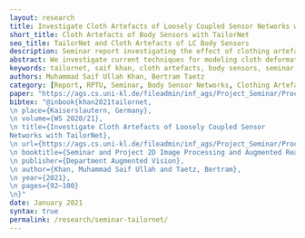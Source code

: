 ```yaml
---
layout: research
title: Investigate Cloth Artefacts of Loosely Coupled Sensor Networks with TailorNet
short_title: Cloth Artefacts of Body Sensors with TailorNet
seo_title: TailorNet and Cloth Artefacts of LC Body Sensors
description: Seminar report investigating the effect of clothing artefacts on the performance of on-body sensor networks using TailorNet.
abstract: We investigate current techniques for modeling cloth deformation on human bodies in 3D, with a particular focus on the recent approach proposed by TailorNet. We introduce the representations for clothed digital humans in literature, and compare TailorNet to other recent data-driven models used for clothing prediction. We also talk about traditional physics- based simulation methods, and how they compare to data-driven methods in general and TailorNet in particular. Finally, we talk about fabric-embedded on-body sensors and how cloth artefacts can affect their readings. Use of body sensor networks to analyze human movement outside of laboratory environments is limited, because of the undesirable motion artefacts corrupting the movement signals. Inertial sensors worn on top of regular clothes are affected by the extra motion introduced by movement of clothes, making it is important to separate the body motion from cloth motion by identifying optimal locations for sensor placement, such that they are least influenced by the high-frequency wrinkles.
keywords: tailornet, saif khan, cloth artefacts, body sensors, seminar, bertram taetz
authors: Muhammad Saif Ullah Khan, Bertram Taetz
category: [Report, RPTU, Seminar, Body Sensor Networks, Clothing Artefacts, TailorNet]
paper: "https://ags.cs.uni-kl.de/fileadmin/inf_ags/Project_Seminar/Proceedings_2DIP_WS2021.pdf#page=11"
bibtex: "@inbook{khan2021tailornet,
\n place={Kaiserslautern, Germany},
\n volume={WS 2020/21},
\n title={Investigate Cloth Artefacts of Loosely Coupled Sensor
Networks with TailorNet},
\n url={https://ags.cs.uni-kl.de/fileadmin/inf_ags/Project_Seminar/Proceedings_2DIP_WS2021.pdf},
\n booktitle={Seminar and Project 2D Image Processing and Augmented Reality - Winter Semester 2020/21},
\n publisher={Department Augmented Vision},
\n author={Khan, Muhammad Saif Ullah and Taetz, Bertram},
\n year={2021},
\n pages={92–100}
\n}"
date: January 2021
syntax: true
permalink: /research/seminar-tailornet/
---
```

